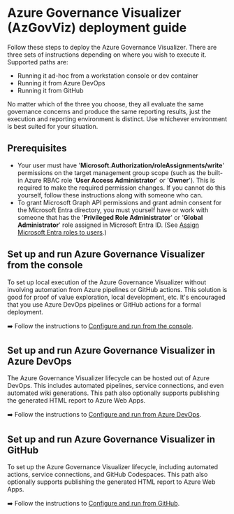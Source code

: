 # Azure Governance Visualizer (AzGovViz) deployment guide

Follow these steps to deploy the Azure Governance Visualizer. There are three sets of instructions depending on where you wish to execute it. Supported paths are:

- Running it ad-hoc from a workstation console or dev container
- Running it from Azure DevOps
- Running it from GitHub

No matter which of the three you choose, they all evaluate the same governance concerns and produce the same reporting results, just the execution and reporting environment is distinct. Use whichever environment is best suited for your situation.

## Prerequisites

- Your user must have '**Microsoft.Authorization/roleAssignments/write**' permissions on the target management group scope (such as the built-in Azure RBAC role '**User Access Administrator**' or '**Owner**'). This is required to make the required permission changes. If you cannot do this yourself, follow these instructions along with someone who can.
- To grant Microsoft Graph API permissions and grant admin consent for the Microsoft Entra directory, you must yourself have or work with someone that has the '**Privileged Role Administrator**' or '**Global Administrator**' role assigned in Microsoft Entra ID. (See [Assign Microsoft Entra roles to users](https://learn.microsoft.com/entra/identity/role-based-access-control/manage-roles-portal).)

## Set up and run Azure Governance Visualizer from the console

To set up local execution of the Azure Governance Visualizer without involving automation from Azure pipelines or GitHub actions. This solution is good for proof of value exploration, local development, etc. It's encouraged that you use Azure DevOps pipelines or GitHub actions for a formal deployment.

:arrow_right: Follow the instructions to [Configure and run from the console](./run-from/console.md).

## Set up and run Azure Governance Visualizer in Azure DevOps

The Azure Governance Visualizer lifecycle can be hosted out of Azure DevOps. This includes automated pipelines, service connections, and even automated wiki generations. This path also optionally  supports publishing the generated HTML report to Azure Web Apps.

:arrow_right: Follow the instructions to [Configure and run from Azure DevOps](./run-from/azure-devops.md).

## Set up and run Azure Governance Visualizer in GitHub

To set up the Azure Governance Visualizer lifecycle, including automated actions, service connections, and GitHub Codespaces.  This path also optionally supports publishing the generated HTML report to Azure Web Apps.

:arrow_right: Follow the instructions to [Configure and run from GitHub](./run-from/github.md).
